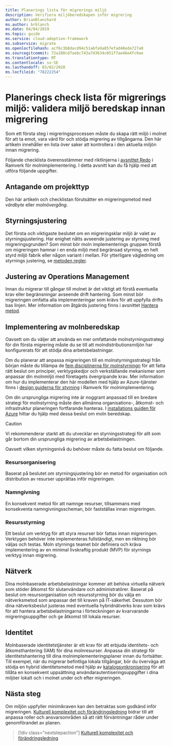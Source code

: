 ```yaml
---
title: Planerings lista för migrerings miljö
description: Verifiera miljöberedskapen inför migrering
author: BrianBlanchard
ms.author: brblanch
ms.date: 04/04/2019
ms.topic: guide
ms.service: cloud-adoption-framework
ms.subservice: migrate
ms.openlocfilehash: acf6c3b8dacd94c51a6fa9a857efad48eda727a0
ms.sourcegitcommit: 72a280cd7aebc743a7d3634c051f7ae46e4fc9ae
ms.translationtype: MT
ms.contentlocale: sv-SE
ms.lasthandoff: 03/02/2020
ms.locfileid: "78222254"
---
```

# <a name="migration-environment-planning-checklist-validate-environmental-readiness-prior-to-migration"></a>Planerings check lista för migrerings miljö: validera miljö beredskap innan migrering

Som ett första steg i migreringsprocessen måste du skapa rätt miljö i molnet för att ta emot, vara värd för och stödja migrering av tillgångarna. Den här artikeln innehåller en lista över saker att kontrollera i den aktuella miljön innan migrering.

Följande checklista överensstämmer med riktlinjerna i [avsnittet Redo](../../../ready/index.md) i Ramverk för molnimplementering. I detta avsnitt kan du få hjälp med att utföra följande uppgifter.

## <a name="effort-type-assumption"></a>Antagande om projekttyp

Den här artikeln och checklistan förutsätter en migreringsmetod med _värdbyte_ eller _molnövergång_.

## <a name="governance-alignment"></a>Styrningsjustering

Det första och viktigaste beslutet om en migreringsklar miljö är valet av styrningsjustering. Har enighet nåtts avseende justering av styrning med migreringsgrunden? Som minst bör moln implementerings gruppen förstå om migreringen hamnar i en enda miljö med begränsad styrning, en helt styrd miljö fabrik eller någon variant i mellan. För ytterligare vägledning om styrnings justering, se [metoden regler](../../../govern/index.md).

## <a name="operations-management-alignment"></a>Justering av Operations Management

Innan du migrerar till gångar till molnet är det viktigt att förstå eventuella krav eller begränsningar avseende drift hantering. Som minst bör migreringen omfatta alla implementeringar som krävs för att uppfylla drifts bas linjen. Mer information om åtgärds justering finns i avsnittet [Hantera metod](../../../manage/index.md).

## <a name="cloud-readiness-implementation"></a>Implementering av molnberedskap

Oavsett om du väljer att använda en mer omfattande molnstyrningsstrategi för din första migrering måste du se till att molndistributionsmiljön har konfigurerats för att stödja dina arbetsbelastningar.

Om du planerar att anpassa migreringen till en molnstyrningsstrategi från början måste du tillämpa de [fem disciplinerna för molnstyrningn](../../../govern/governance-disciplines.md) för att fatta rätt beslut om principer, verktygskedjor och verkställande mekanismer som anpassar din molnmiljö med företagets övergripande krav. Mer information om hur du implementerar den här modellen med hjälp av Azure-tjänster finns i [design guiderna för styrning](../../../govern/guides/index.md) i Ramverk för molnimplementering.

Om din ursprungliga migrering inte är noggrant anpassad till en bredare strategi för molnstyrning måste den allmänna organisations-, åtkomst- och infrastruktur planeringen fortfarande hanteras. I [installations guiden för Azure](../../../ready/azure-setup-guide/index.md) hittar du hjälp med dessa beslut om moln beredskap.

> [!CAUTION]
> Vi rekommenderar starkt att du utvecklar en styrningsstrategi för allt som går bortom din ursprungliga migrering av arbetsbelastningen.

Oavsett vilken styrningsnivå du behöver måste du fatta beslut om följande.

### <a name="resource-organization"></a>Resursorganisering

Baserat på beslutet om styrningsjustering bör en metod för organisation och distribution av resurser upprättas inför migreringen.

### <a name="nomenclature"></a>Namngivning

En konsekvent metod för att namnge resurser, tillsammans med konsekventa namngivningsscheman, bör fastställas innan migreringen.

### <a name="resource-governance"></a>Resursstyrning

Ett beslut om verktyg för att styra resurser bör fattas innan migreringen. Verktygen behöver inte implementeras fullständigt, men en riktning bör väljas och testas. Moln styrnings teamet bör definiera och kräva implementering av en minimal livskraftig produkt (MVP) för styrnings verktyg innan migrering.

## <a name="network"></a>Nätverk

Dina molnbaserade arbetsbelastningar kommer att behöva virtuella nätverk som stöder åtkomst för slutanvändare och administratörer. Baserat på beslut om resursorganisation och resursstyrning bör du välja en nätverksmetod som anpassar det till kraven på IT-säkerhet. Dessutom bör dina nätverksbeslut justeras med eventuella hybridnätverks krav som krävs för att hantera arbetsbelastningarna i förteckningen av kvarvarande migreringsuppgifter och ge åtkomst till lokala resurser.

## <a name="identity"></a>Identitet

Molnbaserade identitetstjänster är ett krav för att erbjuda identitets- och åtkomsthantering (IAM) för dina molnresurser. Anpassa din strategi för identitetshantering till dina molnimplementeringsplaner innan du fortsätter. Till exempel, när du migrerar befintliga lokala tillgångar, bör du överväga att stödja en hybrid identitetsmetod med hjälp av [katalogsynkronisering](../../../decision-guides/identity/index.md) för att tillåta en konsekvent uppsättning användarautentiseringsuppgifter i dina miljöer lokalt och i molnet under och efter migreringen.

## <a name="next-steps"></a>Nästa steg

Om miljön uppfyller minimikraven kan den betraktas som godkänd inför migreringen. [Kulturell komplexitet och förändringsledning](./cultural-complexity.md) bidrar till att anpassa roller och ansvarsområden så att rätt förväntningar råder under genomförandet av planen.

> [!div class="nextstepaction"]
> [Kulturell komplexitet och förändringsledning](./cultural-complexity.md)
